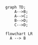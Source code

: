 ```mermaid
graph TD;
    A-->B;
    A-->C;
    B-->D;
    C-->D;
```

```mermaid
flowchart LR
  A --> B
```